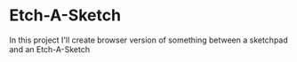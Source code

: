 # Etch-A-Sketch
In this project I'll create browser version of something between a sketchpad and an Etch-A-Sketch
